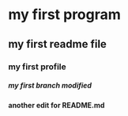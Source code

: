 # my first program
## my first readme file
### my first profile
##### my first branch modified
#### another edit for README.md
